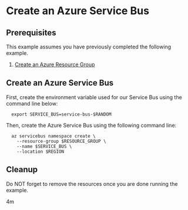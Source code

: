 
# Create an Azure Service Bus

## Prerequisites

This example assumes you have previously completed the following example.

1. [Create an Azure Resource Group](../../group/create/)

## Create an Azure Service Bus

<!-- workflow.cron(0 1 * * 1) -->
<!-- workflow.include(../../group/create/README.md) -->

First, create the environment variable used for our Service Bus
using the command line below:

```shell
  export SERVICE_BUS=service-bus-$RANDOM
```

Then, create the Azure Service Bus using the following command line:

```shell
  az servicebus namespace create \
    --resource-group $RESOURCE_GROUP \
    --name $SERVICE_BUS \
    --location $REGION
```

<!-- workflow.directOnly() 
export RESULT=$(az servicebus namespace show --resource-group $RESOURCE_GROUP --name $SERVICE_BUS --query provisioningState --output tsv)
az group delete --name $RESOURCE_GROUP --yes || true
if [[ "$RESULT" != Succeeded ]]; then
  exit 1
fi
  -->

## Cleanup

Do NOT forget to remove the resources once you are done running the example.

4m
